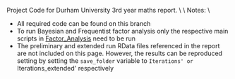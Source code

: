 Project Code for Durham University 3rd year maths report.  \\
\\
Notes:  \\
* All required code can be found on this branch
* To run Bayesian and Frequentist factor analysis only the respective main scripts in [Factor_Analysis](https://github.com/JamieHarris1/Bayesian-Frequentist-factor-analysis/tree/main/Factor_analysis) need to be run
* The preliminary and extended run RData files referenced in the report are not included on this page. However, the results can be reproduced setting by setting the `save_folder` variable to `Iterations' or `Iterations_extended' respectively

